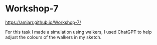 # Workshop-7 

https://amiarr.github.io/Workshop-7/ 

For this task I made a simulation using walkers, I used ChatGPT to help adjust the colours of the walkers in my sketch. 
